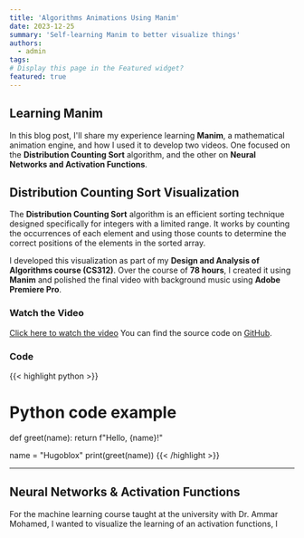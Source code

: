 ```yaml
---
title: 'Algorithms Animations Using Manim'
date: 2023-12-25
summary: 'Self-learning Manim to better visualize things'
authors:
  - admin
tags: 
# Display this page in the Featured widget?
featured: true
---
```

## Learning Manim


In this blog post, I'll share my experience learning **Manim**, a mathematical animation engine, and how I used it to develop two videos. One focused on the **Distribution Counting Sort** algorithm, and the other on **Neural Networks and Activation Functions**.

## Distribution Counting Sort Visualization

The **Distribution Counting Sort** algorithm is an efficient sorting technique designed specifically for integers with a limited range. It works by counting the occurrences of each element and using those counts to determine the correct positions of the elements in the sorted array.

I developed this visualization as part of my **Design and Analysis of Algorithms course (CS312)**. Over the course of **78 hours**, I created it using **Manim** and polished the final video with background music using **Adobe Premiere Pro**.

### Watch the Video

[Click here to watch the video](https://www.youtube.com/watch?v=TVK_2h5Q1Sc&t)
You can find the source code on [GitHub](https://github.com/AshrafHanyy/Distrubtion_Count_Sort).

### Code

{{< highlight python >}}
# Python code example
def greet(name):
    return f"Hello, {name}!"

name = "Hugoblox"
print(greet(name))
{{< /highlight >}}


---
## Neural Networks & Activation Functions

For the machine learning course taught at the university with Dr. Ammar Mohamed, I wanted to visualize the learning of an activation functions, I 

